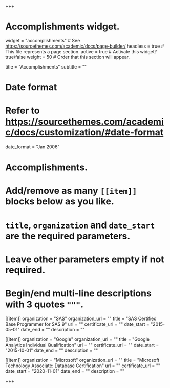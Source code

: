 +++
# Accomplishments widget.
widget = "accomplishments"  # See https://sourcethemes.com/academic/docs/page-builder/
headless = true  # This file represents a page section.
active = true  # Activate this widget? true/false
weight = 50  # Order that this section will appear.

title = "Accomplish&shy;ments"
subtitle = ""

# Date format
#   Refer to https://sourcethemes.com/academic/docs/customization/#date-format
date_format = "Jan 2006"

# Accomplishments.
#   Add/remove as many `[[item]]` blocks below as you like.
#   `title`, `organization` and `date_start` are the required parameters.
#   Leave other parameters empty if not required.
#   Begin/end multi-line descriptions with 3 quotes `"""`.

[[item]]
  organization = "SAS"
  organization_url = ""
  title = "SAS Certified Base Programmer for SAS 9"
  url = ""
  certificate_url = ""
  date_start = "2015-05-01"
  date_end = ""
  description = ""

[[item]]
  organization = "Google"
  organization_url = ""
  title = "Google Analytics Individual Qualification"
  url = ""
  certificate_url = ""
  date_start = "2015-10-01"
  date_end = ""
  description = ""
  
[[item]]
  organization = "Microsoft"
  organization_url = ""
  title = "Microsoft Technology Associate: Database Certification"
  url = ""
  certificate_url = ""
  date_start = "2020-11-01"
  date_end = ""
  description = ""

+++
